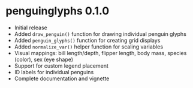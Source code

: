 # penguinglyphs 0.1.0

* Initial release
* Added `draw_penguin()` function for drawing individual penguin glyphs
* Added `penguin_glyphs()` function for creating grid displays
* Added `normalize_var()` helper function for scaling variables
* Visual mappings: bill length/depth, flipper length, body mass, species (color), sex (eye shape)
* Support for custom legend placement
* ID labels for individual penguins
* Complete documentation and vignette
